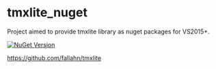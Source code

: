 # tmxlite_nuget

Project aimed to provide tmxlite library as nuget packages for VS2015+.

[![NuGet Version](https://img.shields.io/nuget/v/tmxlite_native.svg)](https://www.nuget.org/packages/tmxlite_native/)

https://github.com/fallahn/tmxlite
